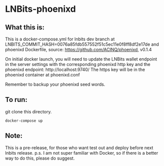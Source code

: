 # LNBits-phoenixd

## What this is:

This is a docker-compose.yml for lnbits dev branch at LNBITS_COMMIT_HASH=0076a85fdb557552f51c5ec11e0f8ff8df2e17de
and phoenixd Dockerfile, source: https://github.com/ACINQ/phoenixd, v0.1.4

On initial docker launch, you will need to update the LNBits wallet endpoint in the server
settings with the corresponding phoenixd http key and the phoenixd endpoint: http://localhost:9740/ 
The https key will be in the phoenixd container at phoenixd.conf

Remember to backup your phoenixd seed words.

## To run:

git clone this directory.

```
docker-compose up
```

## Note:

This is a pre-release, for those who want test out and deploy before next lnbits release.
p.s. I am not super familiar with Docker, so if there is a better way to do this, please do suggest. 